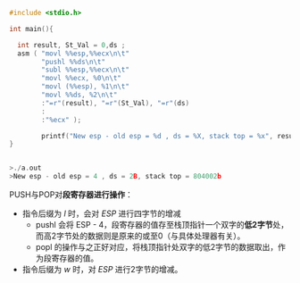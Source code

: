 

```C
#include <stdio.h>

int main(){

  int result, St_Val = 0,ds ;
  asm ( "movl %%esp,%%ecx\n\t"
        "pushl %%ds\n\t"
        "subl %%esp,%%ecx\n\t"
        "movl %%ecx, %0\n\t"
        "movl (%%esp), %1\n\t"
        "movl %%ds, %2\n\t"
        :"=r"(result), "=r"(St_Val), "=r"(ds)
        :
        :"%ecx" );

        printf("New esp - old esp = %d , ds = %X, stack top = %x", result, ds, St_Val);
}


>./a.out
>New esp - old esp = 4 , ds = 2B, stack top = 804002b
```



PUSH与POP对**段寄存器进行操作**：

- 指令后缀为 *l* 时，会对 *ESP* 进行四字节的增减
  - pushl 会将 ESP - 4，段寄存器的值存至栈顶指针一个双字的**低2字节**处，而高2字节处的数据则是原来的或至0（与具体处理器有关）。
  - popl 的操作与之正好对应，将栈顶指针处双字的低2字节的数据取出，作为段寄存器的值。
- 指令后缀为 *w* 时，对 *ESP* 进行2字节的增减。

 